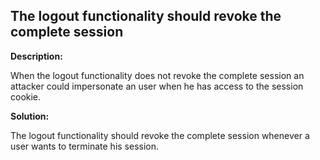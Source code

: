 
The logout functionality should revoke the complete session  
-------

**Description:**

When the logout functionality does not revoke the complete session an attacker could impersonate an user when he has access to the session cookie.


**Solution:**

The logout functionality should revoke the complete session whenever a user wants to terminate his session.

	